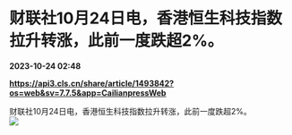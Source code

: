 # 财联社10月24日电，香港恒生科技指数拉升转涨，此前一度跌超2%。

**2023-10-24 02:48**

**https://api3.cls.cn/share/article/1493842?os=web&sv=7.7.5&app=CailianpressWeb**

财联社10月24日电，香港恒生科技指数拉升转涨，此前一度跌超2%。  
![](https://img.cls.cn/images/20231024/Y5QNe4UQDw.png)
